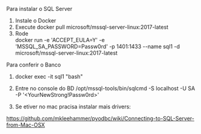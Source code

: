 Para instalar o SQL Server

1. Instale o Docker
2. Execute docker pull microsoft/mssql-server-linux:2017-latest
3. Rode  
docker run -e 'ACCEPT_EULA=Y' -e 'MSSQL_SA_PASSWORD=Passw0rd' -p 1401:1433 --name sql1 -d microsoft/mssql-server-linux:2017-latest

Para conferir o Banco

1. docker exec -it sql1 "bash"
2. Entre no console do BD
/opt/mssql-tools/bin/sqlcmd -S localhost -U SA -P '<YourNewStrong!Passw0rd>'

3. Se etiver no mac pracisa instalar mais drivers:

https://github.com/mkleehammer/pyodbc/wiki/Connecting-to-SQL-Server-from-Mac-OSX
